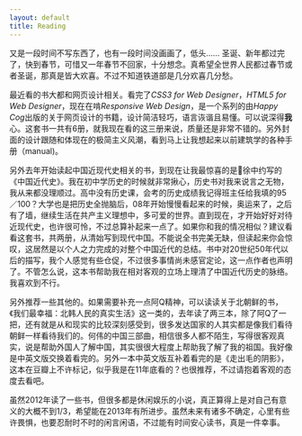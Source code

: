 ```yaml
---
layout: default
title: Reading
---
```

又是一段时间不写东西了，也有一段时间没画画了，低头……
圣诞、新年都过完了，快到春节，可惜又一年春节不回家，十分想念。真希望全世界人民都过春节或者圣诞，那真是皆大欢喜。不过不知道铁道部是几分欢喜几分愁。

最近看的书大都和网页设计相关。看完了*CSS3 for Web Designer*，*HTML5 for Web Designer*，现在在啃*Responsive Web Design*，是一个系列的由*Happy Cog*出版的关于网页设计的书籍，设计简洁轻巧，语言诙谐且易懂。可以说深得**我**心。这套书一共有6册，就我现在看的这三册来说，质量还是非常不错的。另外封面的设计跟随和体现在的极简主义风潮，看到马上让我想起来以前建筑学的各种手册（manual)。

另外去年开始读起中国近现代史相关的书，到现在让我最惊喜的是徐中约写的《中国近代史》。我在初中学历史的时候就非常揪心，历史书对我来说言之无物，我从来都没理顺过。高中没有历史课，会考的历史成绩我记得班主任给我填的95／100？大学也是把历史全抛脑后，08年开始慢慢看起来的时候，奥运来了，之后有了墙，继续生活在共产主义理想中，多可爱的世界。直到现在，才开始好好对待近现代史，也许很可怜，不过总算补起来一点了。如果你和我的情况相似？建议看看这套书，共两册，从清始写到现代中国。不能说全书完美无缺，但读起来你会惊叹，这居然是以个人之力完成的对整个中国近代的总结。书中对20世纪50年代以后的描写，我个人感觉有些仓促，不过很多事情尚未感官定论，这一点作者也声明了。不管怎么说，这本书帮助我在相对客观的立场上理清了中国近代历史的脉络。我喜欢到不行。

另外推荐一些其他的。如果需要补充一点阿Q精神，可以读读关于北朝鲜的书，《我们最幸福：北韩人民的真实生活》这一类的，去年读了两三本，除了阿Q了一把，还有就是从和现实的比较深刻感受到，很多发达国家的人其实都是像我们看待朝鲜一样看待我们的。何伟的中国三部曲，相信很多人都不陌生，写得很客观真实，说是帮助外国人了解中国，其实很很大程度上帮助我了解了我的祖国。我好像是中英文版交换着看完的。另外一本中英文版互补着看完的是《走出毛的阴影》，这本在豆瓣上不许标记，似乎我是在11年底看的？也很推荐，不过请抱着客观的态度去看吧。

虽然2012年读了一些书，但很多都是休闲娱乐的小说，真正算得上是对自己有意义的大概不到1/3，希望能在2013年有所进步。虽然未来有诸多不确定，心里有些许畏惧，也要忍耐时不时的闲言闲语，不过能有时间安心读书，真是一件幸事。

